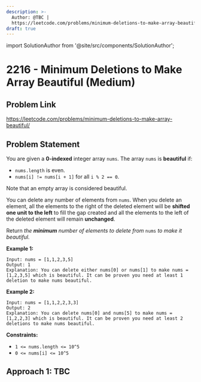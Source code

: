 ```yaml
---
description: >-
  Author: @TBC |
  https://leetcode.com/problems/minimum-deletions-to-make-array-beautiful/
draft: true
---
```


import SolutionAuthor from '@site/src/components/SolutionAuthor';

# 2216 - Minimum Deletions to Make Array Beautiful (Medium)

## Problem Link

https://leetcode.com/problems/minimum-deletions-to-make-array-beautiful/

## Problem Statement

You are given a **0-indexed** integer array `nums`. The array `nums` is **beautiful** if:

* `nums.length` is even.
* `nums[i] != nums[i + 1]` for all `i % 2 == 0`.

Note that an empty array is considered beautiful.

You can delete any number of elements from `nums`. When you delete an element, all the elements to the right of the deleted element will be **shifted one unit to the left** to fill the gap created and all the elements to the left of the deleted element will remain **unchanged**.

Return _the **minimum** number of elements to delete from_ `nums` _to make it beautiful._

**Example 1:**

```
Input: nums = [1,1,2,3,5]
Output: 1
Explanation: You can delete either nums[0] or nums[1] to make nums = [1,2,3,5] which is beautiful. It can be proven you need at least 1 deletion to make nums beautiful.
```

**Example 2:**

```
Input: nums = [1,1,2,2,3,3]
Output: 2
Explanation: You can delete nums[0] and nums[5] to make nums = [1,2,2,3] which is beautiful. It can be proven you need at least 2 deletions to make nums beautiful.
```

**Constraints:**

* `1 <= nums.length <= 10^5`
* `0 <= nums[i] <= 10^5`

## Approach 1: TBC
